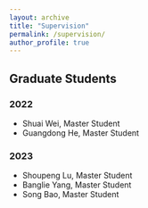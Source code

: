 ```yaml
---
layout: archive
title: "Supervision"
permalink: /supervision/
author_profile: true
---
```


## Graduate Students
### 2022
* Shuai Wei, Master Student
* Guangdong He, Master Student

### 2023
* Shoupeng Lu, Master Student
* Banglie Yang, Master Student
* Song Bao, Master Student
